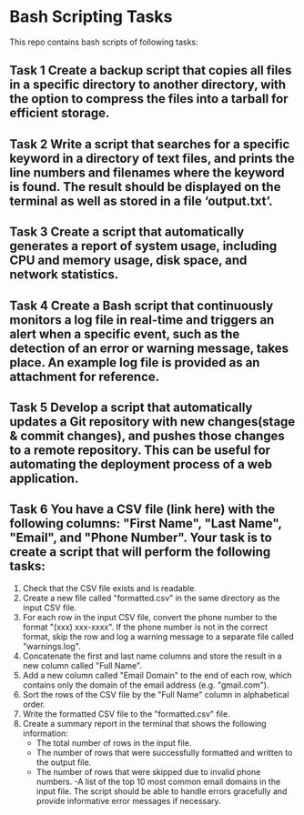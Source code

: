 # Bash Scripting Tasks

This repo contains bash scripts of following tasks:

**Task 1**
Create a backup script that copies all files in a specific directory to another directory, with the option to compress the files into a tarball for efficient storage.
---

**Task 2**
Write a script that searches for a specific keyword in a directory of text files, and prints the line numbers and filenames where the keyword is found. The result should be displayed on the terminal as well as stored in a file ‘output.txt’.
---

**Task 3**
Create a script that automatically generates a report of system usage, including CPU and memory usage, disk space, and network statistics.
---

**Task 4**
Create a Bash script that continuously monitors a log file in real-time and triggers an alert when a specific event, such as the detection of an error or warning message, takes place. An example log file is provided as an attachment for reference.
---

**Task 5**
Develop a script that automatically updates a Git repository with new changes(stage & commit changes), and pushes those changes to a remote repository. This can be useful for automating the deployment process of a web application.
---

**Task 6**
You have a CSV file (link here) with the following columns: "First Name", "Last Name", "Email", and "Phone Number". Your task is to create a script that will perform the following tasks:
---
1. Check that the CSV file exists and is readable.
2. Create a new file called "formatted.csv" in the same directory as the input CSV file.
3. For each row in the input CSV file, convert the phone number to the format "(xxx) xxx-xxxx". If the phone number is not in the correct format, skip the row and log a warning message to a separate file called "warnings.log".
4. Concatenate the first and last name columns and store the result in a new column called "Full Name".
5. Add a new column called "Email Domain" to the end of each row, which contains only the domain of the email address (e.g. "gmail.com").
6. Sort the rows of the CSV file by the "Full Name" column in alphabetical order.
7. Write the formatted CSV file to the "formatted.csv" file.
8. Create a summary report in the terminal that shows the following information:
    - The total number of rows in the input file.
    - The number of rows that were successfully formatted and written to the output file.
    - The number of rows that were skipped due to invalid phone numbers.
    -A list of the top 10 most common email domains in the input file.
The script should be able to handle errors gracefully and provide informative error messages if necessary.

